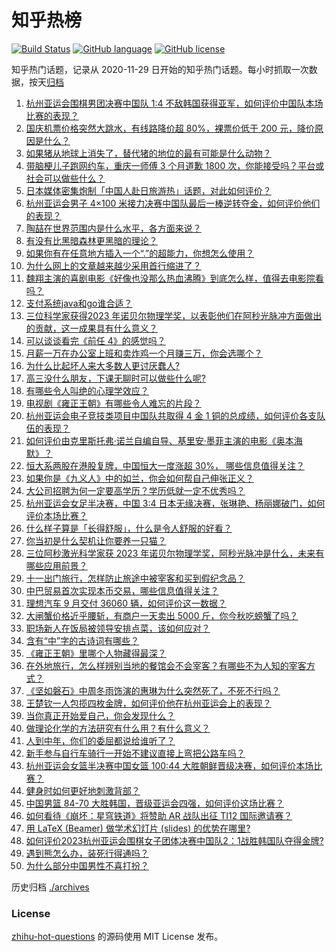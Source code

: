 # 知乎热榜
[![Build Status](https://github.com/ToWeLong/zhihu-hot-questions/workflows/CI/badge.svg)](https://github.com/ToWeLong/zhihu-hot-questions/actions)
[![GitHub language](https://img.shields.io/badge/language-golang-orange.svg)](https://golang.org/)
[![GitHub license](https://img.shields.io/github/license/ToWeLong/zhihu-hot-questions)](https://github.com/ToWeLong/zhihu-hot-questions/blob/main/LICENSE)

知乎热门话题，记录从 2020-11-29 日开始的知乎热门话题。每小时抓取一次数据，按天[归档](./archives)

<!-- BEGIN -->

1. [杭州亚运会围棋男团决赛中国队 1:4 不敌韩国获得亚军，如何评价中国队本场比赛的表现？](https://www.zhihu.com/question/624627264)
1. [国庆机票价格突然大跳水，有线路降价超 80%，裸票价低于 200 元，降价原因是什么？](https://www.zhihu.com/question/624614552)
1. [如果猪从地球上消失了，替代猪的地位的最有可能是什么动物？](https://www.zhihu.com/question/355853315)
1. [带脑梗儿子跑网约车，重庆一师傅 3 个月道歉 1800 次，你能接受吗？平台或社会可以做些什么？](https://www.zhihu.com/question/624618813)
1. [日本媒体密集炮制「中国人赴日旅游热」话题，对此如何评价？](https://www.zhihu.com/question/624611363)
1. [杭州亚运会男子 4×100 米接力决赛中国队最后一棒逆转夺金，如何评价他们的表现？](https://www.zhihu.com/question/624640182)
1. [陶喆在世界范围内是什么水平，各方面来说？](https://www.zhihu.com/question/548341379)
1. [有没有比黑暗森林更黑暗的理论？](https://www.zhihu.com/question/418127358)
1. [如果你有在任意地方插入一个“.”的超能力，你想怎么使用？](https://www.zhihu.com/question/624451022)
1. [为什么网上的文章越来越少采用首行缩进了？](https://www.zhihu.com/question/539160773)
1. [魏翔主演的喜剧电影《好像也没那么热血沸腾》到底怎么样，值得去电影院看吗？](https://www.zhihu.com/question/623693294)
1. [支付系统java和go谁合适？](https://www.zhihu.com/question/624600092)
1. [三位科学家获得2023 年诺贝尔物理学奖，以表彰他们在阿秒光脉冲方面做出的贡献，这一成果具有什么意义？](https://www.zhihu.com/question/623162853)
1. [可以谈谈看完《前任 4》的感觉吗？](https://www.zhihu.com/question/624491168)
1. [月薪一万在办公室上班和卖炸鸡一个月赚三万，你会选哪个？](https://www.zhihu.com/question/422477749)
1. [为什么比起坏人来大多数人更讨厌蠢人?](https://www.zhihu.com/question/369533999)
1. [高三没什么朋友，下课无聊时可以做些什么呢?](https://www.zhihu.com/question/623473870)
1. [有哪些令人叫绝的心理学效应？](https://www.zhihu.com/question/20357247)
1. [电视剧《雍正王朝》有哪些令人难忘的片段？](https://www.zhihu.com/question/624336263)
1. [杭州亚运会电子竞技类项目中国队共取得 4 金 1 铜的总成绩，如何评价各支队伍的表现？](https://www.zhihu.com/question/624564672)
1. [如何评价由克里斯托弗·诺兰自编自导、基里安·墨菲主演的电影《奥本海默》？](https://www.zhihu.com/question/612994100)
1. [恒大系两股在港股复牌，中国恒大一度涨超 30%， 哪些信息值得关注？](https://www.zhihu.com/question/624599024)
1. [如果你是《九义人》中的如兰，你会如何帮自己伸张正义？](https://www.zhihu.com/question/623663012)
1. [大公司招聘为何一定要高学历？学历低就一定不优秀吗？](https://www.zhihu.com/question/622878484)
1. [杭州亚运会女足半决赛，中国 3:4 日本无缘决赛，张琳艳、杨丽娜破门，如何评价本场比赛？](https://www.zhihu.com/question/624632181)
1. [什么样子算是「长得舒服」，什么是令人舒服的好看？](https://www.zhihu.com/question/337277632)
1. [你当初是什么契机让你要养一只猫？](https://www.zhihu.com/question/358328270)
1. [三位阿秒激光科学家获 2023 年诺贝尔物理学奖，阿秒光脉冲是什么，未来有哪些应用前景？](https://www.zhihu.com/question/624627831)
1. [十一出门旅行，怎样防止旅途中被宰客和买到假纪念品？](https://www.zhihu.com/question/623824616)
1. [中巴贸易首次实现本币交易，哪些信息值得关注？](https://www.zhihu.com/question/624604503)
1. [理想汽车 9 月交付 36060 辆，如何评价这一数据？](https://www.zhihu.com/question/624441803)
1. [大闸蟹价格近乎腰斩，有商户一天卖出 5000 斤，你今秋吃螃蟹了吗？](https://www.zhihu.com/question/624513993)
1. [职场新人在饭局被领导安排点菜，该如何应对？](https://www.zhihu.com/question/615907295)
1. [含有“中”字的古诗词有哪些？](https://www.zhihu.com/question/624599839)
1. [《雍正王朝》里哪个人物藏得最深？](https://www.zhihu.com/question/568284339)
1. [在外地旅行，怎么样辨别当地的餐馆会不会宰客？有哪些不为人知的宰客方式？](https://www.zhihu.com/question/623824614)
1. [《坚如磐石》中周冬雨饰演的惠琳为什么突然死了，不死不行吗？](https://www.zhihu.com/question/624436383)
1. [王楚钦一人包揽四枚金牌，如何评价他在杭州亚运会上的表现？](https://www.zhihu.com/question/624556921)
1. [当你真正开始爱自己，你会发现什么？](https://www.zhihu.com/question/608467041)
1. [做理论化学的方法研究有什么用？有什么意义？](https://www.zhihu.com/question/624523794)
1. [人到中年，你们的委屈都说给谁听了？](https://www.zhihu.com/question/619837847)
1. [新手参与自行车骑行一开始不建议直接上弯把公路车吗？](https://www.zhihu.com/question/620171278)
1. [杭州亚运会女篮半决赛中国女篮 100:44 大胜朝鲜晋级决赛，如何评价本场比赛？](https://www.zhihu.com/question/624626080)
1. [健身时如何更好地刺激背部？](https://www.zhihu.com/question/343045660)
1. [中国男篮 84-70 大胜韩国，晋级亚运会四强，如何评价这场比赛？](https://www.zhihu.com/question/624610767)
1. [如何看待《崩坏：星穹铁道》将赞助 AR 战队出征 TI12 国际邀请赛？](https://www.zhihu.com/question/624568967)
1. [用 LaTeX (Beamer) 做学术幻灯片 (slides) 的优势在哪里?](https://www.zhihu.com/question/526987978)
1. [如何评价2023杭州亚运会围棋女子团体决赛中国队2：1战胜韩国队夺得金牌?](https://www.zhihu.com/question/624608140)
1. [遇到熊怎么办，装死行得通吗？](https://www.zhihu.com/question/24846704)
1. [为什么部分中国男性不喜打扮？](https://www.zhihu.com/question/52757868)

<!-- END -->

历史归档 [./archives](./archives)


### License
[zhihu-hot-questions](https://github.com/towelong/zhihu-hot-questions) 的源码使用 MIT License 发布。